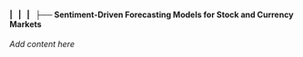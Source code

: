 #### |   |   |   ├── Sentiment-Driven Forecasting Models for Stock and Currency Markets

*Add content here*